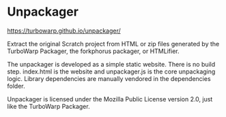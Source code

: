 # Unpackager

https://turbowarp.github.io/unpackager/

Extract the original Scratch project from HTML or zip files generated by the TurboWarp Packager, the forkphorus packager, or HTMLifier.

The unpackager is developed as a simple static website. There is no build step. index.html is the website and unpackager.js is the core unpackaging logic. Library dependencies are manually vendored in the dependencies folder.

Unpackager is licensed under the Mozilla Public License version 2.0, just like the TurboWarp Packager.
